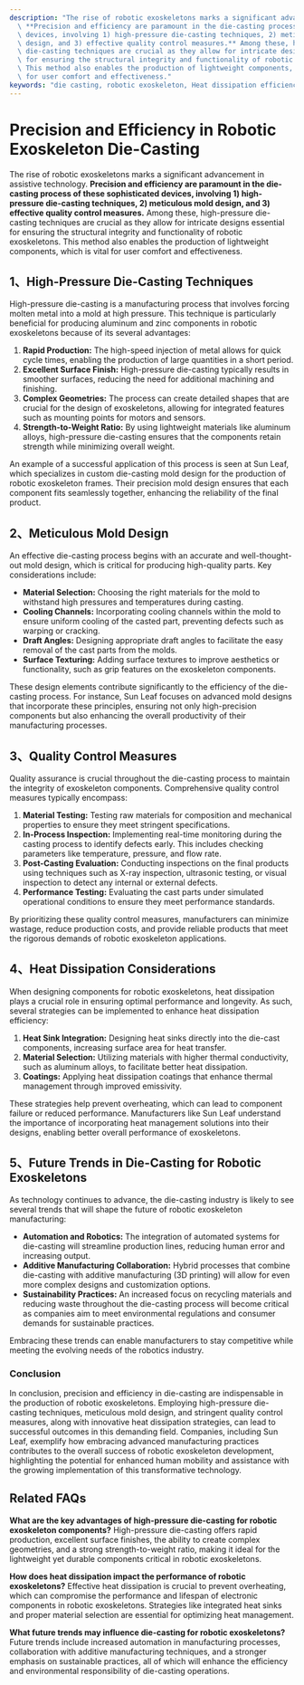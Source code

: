 ```yaml
---
description: "The rise of robotic exoskeletons marks a significant advancement in assistive technology.\
  \ **Precision and efficiency are paramount in the die-casting process of these sophisticated\
  \ devices, involving 1) high-pressure die-casting techniques, 2) meticulous mold\
  \ design, and 3) effective quality control measures.** Among these, high-pressure\
  \ die-casting techniques are crucial as they allow for intricate designs essential\
  \ for ensuring the structural integrity and functionality of robotic exoskeletons.\
  \ This method also enables the production of lightweight components, which is vital\
  \ for user comfort and effectiveness."
keywords: "die casting, robotic exoskeleton, Heat dissipation efficiency, Die-cast aluminum"
---
```

# Precision and Efficiency in Robotic Exoskeleton Die-Casting

The rise of robotic exoskeletons marks a significant advancement in assistive technology. **Precision and efficiency are paramount in the die-casting process of these sophisticated devices, involving 1) high-pressure die-casting techniques, 2) meticulous mold design, and 3) effective quality control measures.** Among these, high-pressure die-casting techniques are crucial as they allow for intricate designs essential for ensuring the structural integrity and functionality of robotic exoskeletons. This method also enables the production of lightweight components, which is vital for user comfort and effectiveness.

## **1、High-Pressure Die-Casting Techniques**

High-pressure die-casting is a manufacturing process that involves forcing molten metal into a mold at high pressure. This technique is particularly beneficial for producing aluminum and zinc components in robotic exoskeletons because of its several advantages:

1. **Rapid Production:** The high-speed injection of metal allows for quick cycle times, enabling the production of large quantities in a short period.
2. **Excellent Surface Finish:** High-pressure die-casting typically results in smoother surfaces, reducing the need for additional machining and finishing.
3. **Complex Geometries:** The process can create detailed shapes that are crucial for the design of exoskeletons, allowing for integrated features such as mounting points for motors and sensors.
4. **Strength-to-Weight Ratio:** By using lightweight materials like aluminum alloys, high-pressure die-casting ensures that the components retain strength while minimizing overall weight.

An example of a successful application of this process is seen at Sun Leaf, which specializes in custom die-casting mold design for the production of robotic exoskeleton frames. Their precision mold design ensures that each component fits seamlessly together, enhancing the reliability of the final product.

## **2、Meticulous Mold Design**

An effective die-casting process begins with an accurate and well-thought-out mold design, which is critical for producing high-quality parts. Key considerations include:

- **Material Selection:** Choosing the right materials for the mold to withstand high pressures and temperatures during casting.
- **Cooling Channels:** Incorporating cooling channels within the mold to ensure uniform cooling of the casted part, preventing defects such as warping or cracking.
- **Draft Angles:** Designing appropriate draft angles to facilitate the easy removal of the cast parts from the molds.
- **Surface Texturing:** Adding surface textures to improve aesthetics or functionality, such as grip features on the exoskeleton components.

These design elements contribute significantly to the efficiency of the die-casting process. For instance, Sun Leaf focuses on advanced mold designs that incorporate these principles, ensuring not only high-precision components but also enhancing the overall productivity of their manufacturing processes.

## **3、Quality Control Measures**

Quality assurance is crucial throughout the die-casting process to maintain the integrity of exoskeleton components. Comprehensive quality control measures typically encompass:

1. **Material Testing:** Testing raw materials for composition and mechanical properties to ensure they meet stringent specifications.
2. **In-Process Inspection:** Implementing real-time monitoring during the casting process to identify defects early. This includes checking parameters like temperature, pressure, and flow rate.
3. **Post-Casting Evaluation:** Conducting inspections on the final products using techniques such as X-ray inspection, ultrasonic testing, or visual inspection to detect any internal or external defects.
4. **Performance Testing:** Evaluating the cast parts under simulated operational conditions to ensure they meet performance standards.

By prioritizing these quality control measures, manufacturers can minimize wastage, reduce production costs, and provide reliable products that meet the rigorous demands of robotic exoskeleton applications.

## **4、Heat Dissipation Considerations**

When designing components for robotic exoskeletons, heat dissipation plays a crucial role in ensuring optimal performance and longevity. As such, several strategies can be implemented to enhance heat dissipation efficiency:

1. **Heat Sink Integration:** Designing heat sinks directly into the die-cast components, increasing surface area for heat transfer.
2. **Material Selection:** Utilizing materials with higher thermal conductivity, such as aluminum alloys, to facilitate better heat dissipation.
3. **Coatings:** Applying heat dissipation coatings that enhance thermal management through improved emissivity.

These strategies help prevent overheating, which can lead to component failure or reduced performance. Manufacturers like Sun Leaf understand the importance of incorporating heat management solutions into their designs, enabling better overall performance of exoskeletons.

## **5、Future Trends in Die-Casting for Robotic Exoskeletons**

As technology continues to advance, the die-casting industry is likely to see several trends that will shape the future of robotic exoskeleton manufacturing:

- **Automation and Robotics:** The integration of automated systems for die-casting will streamline production lines, reducing human error and increasing output.
- **Additive Manufacturing Collaboration:** Hybrid processes that combine die-casting with additive manufacturing (3D printing) will allow for even more complex designs and customization options.
- **Sustainability Practices:** An increased focus on recycling materials and reducing waste throughout the die-casting process will become critical as companies aim to meet environmental regulations and consumer demands for sustainable practices.

Embracing these trends can enable manufacturers to stay competitive while meeting the evolving needs of the robotics industry.

### Conclusion

In conclusion, precision and efficiency in die-casting are indispensable in the production of robotic exoskeletons. Employing high-pressure die-casting techniques, meticulous mold design, and stringent quality control measures, along with innovative heat dissipation strategies, can lead to successful outcomes in this demanding field. Companies, including Sun Leaf, exemplify how embracing advanced manufacturing practices contributes to the overall success of robotic exoskeleton development, highlighting the potential for enhanced human mobility and assistance with the growing implementation of this transformative technology.

## Related FAQs

**What are the key advantages of high-pressure die-casting for robotic exoskeleton components?**
High-pressure die-casting offers rapid production, excellent surface finishes, the ability to create complex geometries, and a strong strength-to-weight ratio, making it ideal for the lightweight yet durable components critical in robotic exoskeletons.

**How does heat dissipation impact the performance of robotic exoskeletons?**
Effective heat dissipation is crucial to prevent overheating, which can compromise the performance and lifespan of electronic components in robotic exoskeletons. Strategies like integrated heat sinks and proper material selection are essential for optimizing heat management.

**What future trends may influence die-casting for robotic exoskeletons?**
Future trends include increased automation in manufacturing processes, collaboration with additive manufacturing techniques, and a stronger emphasis on sustainable practices, all of which will enhance the efficiency and environmental responsibility of die-casting operations.
